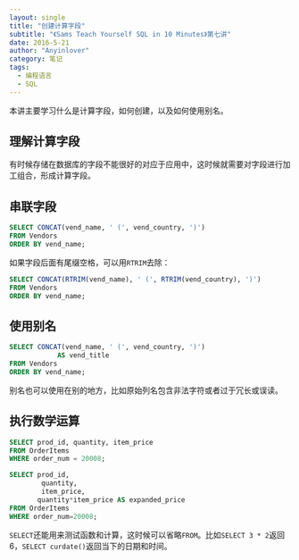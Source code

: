 ```yaml
---
layout: single
title: "创建计算字段"
subtitle: "《Sams Teach Yourself SQL in 10 Minutes》第七讲"
date: 2016-5-21
author: "Anyinlover"
category: 笔记
tags:
  - 编程语言
  - SQL
---
```


本讲主要学习什么是计算字段，如何创建，以及如何使用别名。

## 理解计算字段

有时候存储在数据库的字段不能很好的对应于应用中，这时候就需要对字段进行加工组合，形成计算字段。

## 串联字段

~~~sql
SELECT CONCAT(vend_name, ' (', vend_country, ')')
FROM Vendors
ORDER BY vend_name;
~~~

如果字段后面有尾缀空格，可以用`RTRIM`去除：

~~~sql
SELECT CONCAT(RTRIM(vend_name), ' (', RTRIM(vend_country), ')')
FROM Vendors
ORDER BY vend_name;
~~~

## 使用别名

~~~sql
SELECT CONCAT(vend_name, ' (', vend_country, ')')
			AS vend_title
FROM Vendors
ORDER BY vend_name;
~~~

别名也可以使用在别的地方，比如原始列名包含非法字符或者过于冗长或误读。

## 执行数学运算

~~~sql
SELECT prod_id, quantity, item_price
FROM OrderItems
WHERE order_num = 20008;

SELECT prod_id, 
		quantity, 
      	item_price, 
       quantity*item_price AS expanded_price
FROM OrderItems
WHERE order_num=20008;
~~~

`SELECT`还能用来测试函数和计算，这时候可以省略`FROM`。比如`SELECT 3 * 2`返回6，`SELECT curdate()`返回当下的日期和时间。